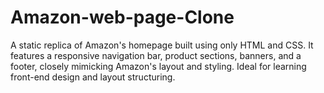 # Amazon-web-page-Clone
A static replica of Amazon's homepage built using only HTML and CSS. It features a responsive navigation bar, product sections, banners, and a footer, closely mimicking Amazon's layout and styling. Ideal for learning front-end design and layout structuring.

